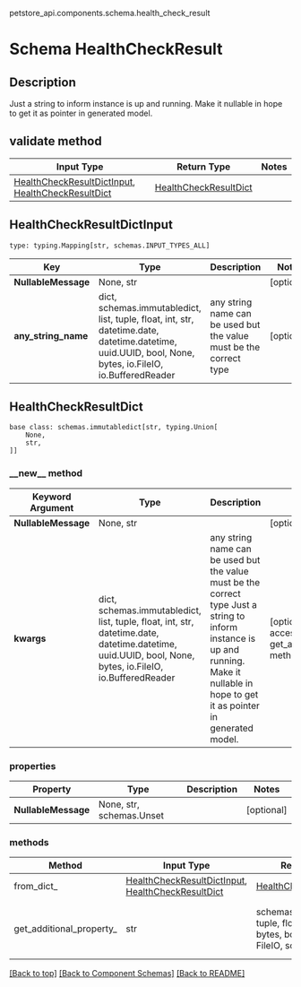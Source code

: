 petstore_api.components.schema.health_check_result
# Schema HealthCheckResult

## Description
Just a string to inform instance is up and running. Make it nullable in hope to get it as pointer in generated model.

## validate method
Input Type | Return Type | Notes
------------ | ------------- | -------------
[HealthCheckResultDictInput](#healthcheckresultdictinput), [HealthCheckResultDict](#healthcheckresultdict) | [HealthCheckResultDict](#healthcheckresultdict) |

## HealthCheckResultDictInput
```
type: typing.Mapping[str, schemas.INPUT_TYPES_ALL]
```
Key | Type |  Description | Notes
------------ | ------------- | ------------- | -------------
**NullableMessage** | None, str |  | [optional]
**any_string_name** | dict, schemas.immutabledict, list, tuple, float, int, str, datetime.date, datetime.datetime, uuid.UUID, bool, None, bytes, io.FileIO, io.BufferedReader | any string name can be used but the value must be the correct type | [optional]

## HealthCheckResultDict
```
base class: schemas.immutabledict[str, typing.Union[
    None,
    str,
]]

```
### &lowbar;&lowbar;new&lowbar;&lowbar; method
Keyword Argument | Type | Description | Notes
---------------- | ---- | ----------- | -----
**NullableMessage** | None, str |  | [optional]
**kwargs** | dict, schemas.immutabledict, list, tuple, float, int, str, datetime.date, datetime.datetime, uuid.UUID, bool, None, bytes, io.FileIO, io.BufferedReader | any string name can be used but the value must be the correct type Just a string to inform instance is up and running. Make it nullable in hope to get it as pointer in generated model. | [optional] typed value is accessed with the get_additional_property_ method

### properties
Property | Type | Description | Notes
-------- | ---- | ----------- | -----
**NullableMessage** | None, str, schemas.Unset |  | [optional]

### methods
Method | Input Type | Return Type | Notes
------ | ---------- | ----------- | ------
from_dict_ | [HealthCheckResultDictInput](#healthcheckresultdictinput), [HealthCheckResultDict](#healthcheckresultdict) | [HealthCheckResultDict](#healthcheckresultdict) | a constructor
get_additional_property_ | str | schemas.immutabledict, tuple, float, int, str, bytes, bool, None, FileIO, schemas.Unset | provides type safety for additional properties

[[Back to top]](#top) [[Back to Component Schemas]](../../../README.md#Component-Schemas) [[Back to README]](../../../README.md)
